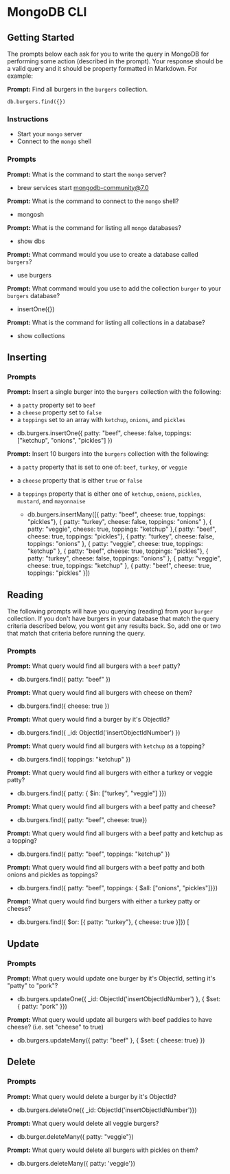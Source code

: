 # MongoDB CLI

## Getting Started

The prompts below each ask for you to write the query in MongoDB for performing
some action (described in the prompt). Your response should be a valid query and
it should be property formatted in Markdown. For example:

**Prompt:** Find all burgers in the `burgers` collection.

```
db.burgers.find({})
```

### Instructions

* Start your `mongo` server
* Connect to the `mongo` shell

### Prompts

**Prompt:** What is the command to start the `mongo` server? 
- brew services start mongodb-community@7.0

**Prompt:** What is the command to connect to the `mongo` shell?
- mongosh

**Prompt:** What is the command for listing all `mongo` databases?
- show dbs

**Prompt:** What command would you use to create a database called `burgers`?
- use burgers

**Prompt:** What command would you use to add the collection `burger` to your
`burgers` database?
- insertOne({})

**Prompt:** What is the command for listing all collections in a database?
- show collections

## Inserting

### Prompts

**Prompt:** Insert a single burger into the `burgers` collection with the
following:

* a `patty` property set to `beef`
* a `cheese` property set to `false`
* a `toppings` set to an array with `ketchup`, `onions`, and `pickles`

- db.burgers.insertOne({ patty: "beef", cheese: false, toppings: ["ketchup", "onions", "pickles"] })

**Prompt:** Insert 10 burgers into the `burgers` collection with the following:

* a `patty` property that is set to one of: `beef`, `turkey`, or `veggie`
* a `cheese` property that is either `true` or `false`
* a `toppings` property that is either one of `ketchup`, `onions`, `pickles`,
  `mustard`, and `mayonnaise`

  - db.burgers.insertMany([{ patty: "beef", cheese: true, toppings: "pickles"}, { patty: "turkey", cheese: false, toppings: "onions" }, { patty: "veggie", cheese: true, toppings: "ketchup" },{ patty: "beef", cheese: true, toppings: "pickles"}, { patty: "turkey", cheese: false, toppings: "onions" }, { patty: "veggie", cheese: true, toppings: "ketchup" }, { patty: "beef", cheese: true, toppings: "pickles"}, { patty: "turkey", cheese: false, toppings: "onions" }, { patty: "veggie", cheese: true, toppings: "ketchup" }, { patty: "beef", cheese: true, toppings: "pickles" }])


## Reading

The following prompts will have you querying (reading) from your `burger`
collection. If you don't have burgers in your database that match the query
criteria described below, you wont get any results back. So, add one or two that
match that criteria before running the query.

### Prompts

**Prompt:** What query would find all burgers with a `beef` patty?
- db.burgers.find({ patty: "beef" })

**Prompt:** What query would find all burgers with cheese on them?
- db.burgers.find({ cheese: true })

**Prompt:** What query would find a burger by it's ObjectId?
- db.burgers.find({ _id: ObjectId('insertObjectIdNumber') })

**Prompt:** What query would find all burgers with `ketchup` as a topping?
- db.burgers.find({ toppings: "ketchup" })

**Prompt:** What query would find all burgers with either a turkey or veggie
patty?
- db.burgers.find({ patty: { $in: ["turkey", "veggie"] }})

**Prompt:** What query would find all burgers with a beef patty and cheese?
- db.burgers.find({ patty: "beef", cheese: true})

**Prompt:** What query would find all burgers with a beef patty and ketchup as
a topping?
- db.burgers.find({ patty: "beef", toppings: "ketchup" })

**Prompt:** What query would find all burgers with a beef patty and both onions
and pickles as toppings?
- db.burgers.find({ patty: "beef", toppings: { $all: ["onions", "pickles"]}})


**Prompt:** What query would find burgers with either a turkey patty or cheese?

- db.burgers.find({ $or: [{ patty: "turkey"}, { cheese: true }]})
[


## Update

### Prompts

**Prompt:** What query would update one burger by it's ObjectId, setting it's
"patty" to "pork"?
- db.burgers.updateOne({ _id: ObjectId('insertObjectIdNumber') }, { $set: { patty: "pork" }})

**Prompt:** What query would update all burgers with beef paddies to have
cheese? (i.e. set "cheese" to true)
- db.burgers.updateMany({ patty: "beef" }, { $set: { cheese: true} })

## Delete

### Prompts

**Prompt:** What query would delete a burger by it's ObjectId?
- db.burgers.deleteOne({ _id: ObjectId('insertObjectIdNumber')})

**Prompt:** What query would delete all veggie burgers?
- db.burger.deleteMany({ patty: "veggie"})

**Prompt:** What query would delete all burgers with pickles on them?
- db.burgers.deleteMany({ patty: 'veggie'})